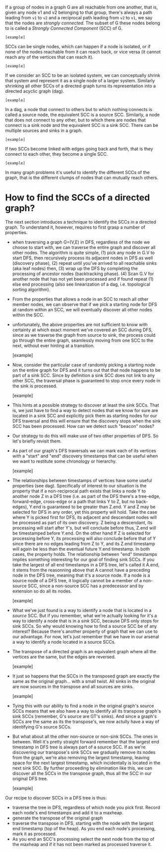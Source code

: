 If a group of nodes in a graph G are all reachable from one another, that is, given any node v1 and v2 belonging to that group, there's always a path leading from `v1` to `v2` and a reciprocal path leading from `v2` to `v1`, we say that the nodes are *strongly connected*. The subset of G these nodes belong to is called a *Strongly Connected Component* (SCC) of G.

    [example]

SCCs can be single nodes, which can happen if a node is isolated, or if none of the nodes reachable from it can reach back, or vice versa (it cannot reach any of the vertices that can reach it).

    [example]

If we consider an SCC to be an isolated system, we can conceptually shrink that system and represent it as a single node of a larger system. Similarly shrinking all other SCCs of a directed graph turns its representation into a directed acyclic graph (dag).

    [example]

In a dag, a node that connect to others but to which nothing connects is called a source node, the equivalent SCC is a source SCC. Similarly, a node that does not connect to any other, but to which there are nodes that connect is a sink node and the equivalent SCC is a sink SCC. There can be multiple sources and sinks in a graph.

    [example]

If two SCCs become linked with edges going back and forth, that is they connect to each other, they become a single SCC. 

    [example]

In many graph problems it's useful to identify the different SCCs of the graph, that is the different clumps of nodes that can mutually reach others.

How to find the SCCs of a directed graph?
===
The next section introduces a technique to identify the SCCs in a directed graph. To understand it, however, requires to first grasp a number of properties.

- when traversing a graph G=(V,E) in DFS, regardless of the node we choose to start with, we can traverse the entire graph and discover all other nodes. The algorithm is quite simple, (1) pick any node in G.V to start DFS, then recursively process its adjacent nodes in DFS as well (discovery phase), (2) repeat until you've arrived to all reachable sinks (aka leaf nodes) then, (3) wrap up the DFS by completing the processing of ancestor nodes (backtracking phase). (4) Scan G.V for another node that has not yet been processed and if found repeat (1) else end processing (also see linearization of a dag, i.e. topological sorting algorithm).

- From the properties that allows a node in an SCC to reach all other member nodes, we can observe that if we pick a starting node for DFS at random within an SCC, we will eventually discover all other nodes within the SCC.

- unfortunately, the above properties are not sufficient to know with certainty at which exact moment we've covered an SCC during DFS, since as we traverse the graph from source to sink, the process could go through the entire graph, seamlessly moving from one SCC to the next, without ever hinting at a transition.

    [example]

- Now, consider the particular case of randomly picking a starting node on the entire graph for DFS and it turns out that that node happens to be part of a sink SCC. Since by definition a sink SCC does not link to any other SCC, the traversal phase is guaranteed to stop once every node in the sink is processed.

    [example]

- This hints at a possible strategy to discover at least the sink SCCs. That is, we just have to find a way to detect nodes that we know for sure are located in a sink SCC and explicitly pick them as starting nodes for our DFS traversal and this will ensure that the discovery stops when the sink SCC has been processed. How can we detect such "beacon" nodes?

- Our strategy to do this will make use of two other properties of DFS. So let's briefly revisit them.

- As part of our graph's DFS traversals we can mark each of its vertices with a "start" and "end" discovery timestamps that can be useful when we want to restitute some chronology or hierarchy.

    [example]

- The relationships between timestamps of vertices have some useful properties (see dag). Specifically of interest to our situation is the property that if a non-reciprocal path exists that links a node Y to another node Z in a DFS tree (i.e. as part of the DFS there's a tree-edge, forward-edge, cross-edge or a path that links Y to Z, but no back-edges), Y.end is guaranteed to be greater than Z.end. Y and Z may be selected for DFS in any order, yet this property will hold. Take the case where Y is picked first for DFS, its adjacent and descendant nodes will be processed as part of its own discovery. Z being a descendant, its processing will start after Y's, but will conclude before thus, Z.end will be timestamped before Y.end. On the other hand If Z is selected for processing before Y, its processing will also conclude before that of Y since there are no edges leading from Z to Y, and its Z.end timestamp will again be less than the eventual future Y.end timestamp. In both cases, the property holds. The relationship between "end" timestamps implies something interesting for our goal of finding sink SCCs. If you take the largest of all end timestamps in a DFS tree, let's called it A.end, it stems from the reasonning above that A cannot have a preceding node in the DFS tree, meaning that it's a source node. If a node is a source node of a DFS tree, it logically cannot be a member of a non-source SCC, since a non-source SCC has a predecessor and by extension so do all its nodes.

    [example]

- What we've just found is a way to identify a node that is located in a *source* SCC. But if you remember, what we're actually looking for it's a way to identify a node that is in a *sink* SCC, because DFS only stops for sink SCCs. So why would knowing how to find a source SCC be of any interest? Because there's another property of graph that we can use to our advantage. For now, let's just remember that we have in our arsenal a way to identify a node located in a source SCCs.

- The transpose of a directed graph is an equivalent graph where all the vertices are the same, but the edges are reversed.

    [example]

- It just so happens that the SCCs in the transposed graph are exactly the same as the original graph... with a small twist. All sinks in the original are now sources in the transpose and all sources are sinks.

    [example]

- Tying this with our ability to find a node in the original graph's source SCCs means that we also have a way to identify all its transpose graph's sink SCCs (remember, G's source are GT's sinks). And since a graph's SCCs are the same as its the transpose's, we now actully have a way of identifying G's source SCCs.


- But what about all the other non-source or non-sink SCCs. The ones in between. Well it's pretty straight forward remember that the largest end timestamp in DFS tree is always part of a source SCC. If as we're discovering our transpose's sink SCCs we gradually remove its nodes from the graph, we're also removing the largest timestamp, leaving space for the next largest timestamp, which incidentally is located in the next sink SCC. By further proceeding by elimination like this, we can discover all the SCCs in the transpose graph, thus all the SCC in our original DFS tree.

    [example]

Our recipe to discover SCCs in a DFS tree is thus:
- traverse the tree in DFS, regardless of which node you pick first. Record each node's end timestamps and add it to a maxheap.
- generate the transpose of the original graph
- traverse the transpose in DFS, starting with the node with the largest end timestamp (top of the heap). As you end each node's processing, mark it as processed. 
- As you end an SCC's processing select the next node from the top of the maxheap and if it has not been marked as processed traverse it.
